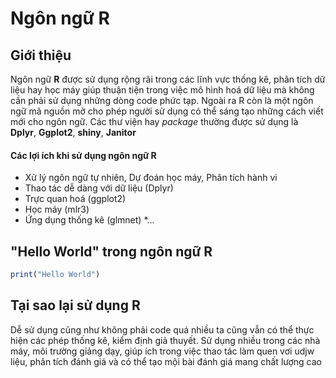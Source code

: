# **Ngôn ngữ R** 
## **Giới thiệu** 
Ngôn ngữ **R** được sử dụng rộng rãi trong các lĩnh vực thống kê, phân tích dữ liệu hay học máy giúp thuận tiện trong việc mô hình hoá dữ liệu mà không cần phải sử dụng những dòng code phức tạp. Ngoài ra R còn là một ngôn ngữ mã nguồn mở cho phép người sử dụng có thể sáng tạo những cách viết mới cho ngôn ngữ. Các thư viện hay  *package* thường được sử dụng là **Dplyr**, **Ggplot2**, **shiny**, **Janitor**
#### **Các lợi ích khi sử dụng ngôn ngữ R** 
* Xử lý ngôn ngữ tự nhiên, Dự đoán học máy, Phân tích hành vi
* Thao tác dễ dàng với dữ liệu (Dplyr)
* Trực quan hoá (ggplot2)
* Học máy (mlr3)
* Ứng dụng thống kê (glmnet)
*...
## **"Hello World" trong ngôn ngữ R**
```R
print("Hello World")
```
## **Tại sao lại sử dụng R** 
Dễ sử dụng cũng như không phải code quá nhiều ta cũng vẫn có thể thực hiện các phép thống kê, kiểm định giả thuyết. Sử dụng nhiều trong các nhà máy, môi trường giảng dạy, giúp ích trong việc thao tác làm quen vơi udjw liệu, phân tích đánh giá và có thể tạo mội bài đánh giá mang chất lượng cao 
